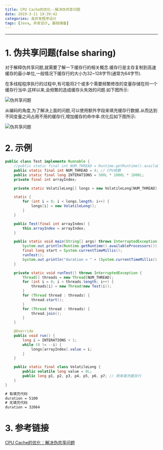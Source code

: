 ```yaml
---
title: CPU Cache的优化--解决伪共享问题
date: 2019-3-11 19:39:42
categories: 高并发程序设计
tags: [Java, 并发设计, 基础储备]
---
```


----

<!-- more -->

# 1. 伪共享问题(false sharing)

对于解释伪共享问题,就需要了解一下缓存行的相关概念.缓存行是主存复制到高速缓存的最小单位,一般情况下缓存行的大小为32~128字节(通常为64字节).

在多线程程序执行的过程中,有可能将2个或多个需要频繁修改的变量存储在同一个缓存行当中.这样以来,会频繁的造成缓存头失效的问题.如下图所示:

![伪共享问题](https://blogpictures-1257055754.cos.ap-guangzhou.myqcloud.com/02B12F63-E709-49E8-9D97-60661CB1E449.png)

从编码的角度,为了解决上面的问题,可以使用额外字段来填充缓存行数据.从而达到不同变量之间占用不用的缓存行,增加缓存的命中率.优化后如下图所示:

![伪共享问题](https://blogpictures-1257055754.cos.ap-guangzhou.myqcloud.com/388F0DDE-2298-492E-BEE1-373C073A1B89.png)

# 2. 示例

```java
public class Test implements Runnable {
    //public static final int NUM_THREAD = Runtime.getRuntime().availableProcessors(); // CUP核数
    public static final int NUM_THREAD = 4; // CPU核数
    public static final long INTERATIONS = 500L * 1000L * 1000L;
    private final int arrayIndex;

    private static VolatileLong[] longs = new VolatileLong[NUM_THREAD];

    static {
        for (int i = 0; i < longs.length; i++) {
            longs[i] = new VolatileLong();
        }
    }

    public Test(final int arrayIndex) {
        this.arrayIndex = arrayIndex;
    }

    public static void main(String[] args) throws InterruptedException {
        System.out.println(Runtime.getRuntime().availableProcessors());
        final long start = System.currentTimeMillis();
        runTest();
        System.out.println("duration = " + (System.currentTimeMillis() - start));
    }

    private static void runTest() throws InterruptedException {
        Thread[] threads = new Thread[NUM_THREAD];
        for (int i = 0; i < threads.length; i++) {
            threads[i] = new Thread(new Test(i));
        }
        for (Thread thread : threads) {
            thread.start();
        }
        for (Thread thread : threads) {
            thread.join();
        }
    }

    @Override
    public void run() {
        long i = INTERATIONS + 1;
        while (0 != --i) {
            longs[arrayIndex].value = i;
        }
    }

    public static final class VolatileLong {
        public volatile long value = 0L;
        public long p1, p2, p3, p4, p5, p6, p7; // 用来填充缓存行
    }
}
```

```txt
# 有填充代码
duration = 5100
# 无填充代码
duration = 32064
```

# 3. 参考链接

[CPU Cache的优化：解决伪共享问题](https://blog.csdn.net/fouy_yun/article/details/77824803)